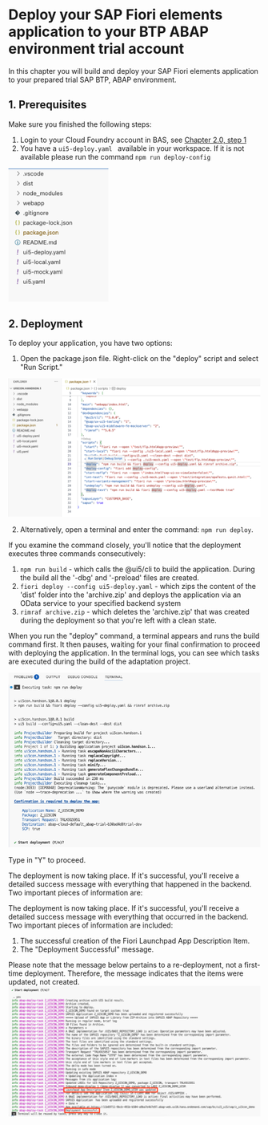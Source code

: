 # Deploy your SAP Fiori elements application to your BTP ABAP environment trial account

In this chapter you will build and deploy your SAP Fiori elements application to your prepared trial SAP BTP, ABAP environment.


## 1. Prerequisites
Make sure you finished the following steps:
1. Login to your Cloud Foundry account in BAS, see [Chapter 2.0, step 1](/chapters/2.0-add-fiori-elements-ui/)
2. You have a `ui5-deploy.yaml ` available in your workspace. If it is not available please run the command ` npm run deploy-config `
   
<img src="img/ProjectStructure.png" width="200">

## 2. Deployment

To deploy your application, you have two options:

1. Open the package.json file. Right-click on the "deploy" script and select "Run Script."

<img src="img/Deploy.png" width="900">


2. Alternatively, open a terminal and enter the command: `npm run deploy`.

If you examine the command closely, you'll notice that the deployment executes three commands consecutively:
1. ```npm run build``` - which calls the @ui5/cli to build the application. During the build all the '-dbg' and '-preload' files are created. 
2. ```fiori deploy --config ui5-deploy.yaml``` - which zips the content of the 'dist' folder into the 'archive.zip' and deploys the application via an OData service to your specified backend system
3. ```rimraf archive.zip``` - which deletes the 'archive.zip' that was created during the deployment so that you're left with a clean state.

When you run the "deploy" command, a terminal appears and runs the build command first. It then pauses, waiting for your final confirmation to proceed with deploying the application. In the terminal logs, you can see which tasks are executed during the build of the adaptation project.

<img src="img/TerminalBuildOutput.png" width="800">

Type in "Y" to proceed.

The deployment is now taking place. If it's successful, you'll receive a detailed success message with everything that happened in the backend. Two important pieces of information are:

The deployment is now taking place. If it's successful, you'll receive a detailed success message with everything that occurred in the backend. Two important pieces of information are included:

1. The successful creation of the Fiori Launchpad App Description Item.
2. The "Deployment Successful" message.

Please note that the message below pertains to a re-deployment, not a first-time deployment. Therefore, the message indicates that the items were updated, not created.
<img src="img/TerminalDeployOutput.png" width="800">
